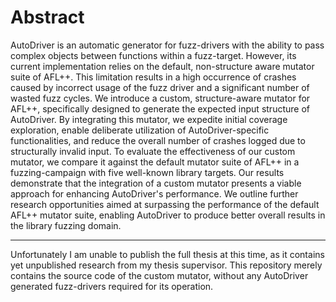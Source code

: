 # Abstract

AutoDriver is an automatic generator for fuzz-drivers
with the ability to pass complex objects between functions within a fuzz-target.
However, its current implementation relies on the default,
non-structure aware mutator suite of AFL++.
This limitation results in a high occurrence of crashes
caused by incorrect usage of the fuzz driver and a significant number of wasted fuzz cycles.
We introduce a custom, structure-aware mutator for AFL++,
specifically designed to generate the expected input structure of AutoDriver.
By integrating this mutator, we expedite initial coverage exploration,
enable deliberate utilization of AutoDriver-specific functionalities,
and reduce the overall number of crashes logged due to structurally invalid input.
To evaluate the effectiveness of our custom mutator,
we compare it against the default mutator suite of AFL++ in a fuzzing-campaign
with five well-known library targets.
Our results demonstrate that the integration of a custom mutator
presents a viable approach for enhancing AutoDriver's performance.
We outline further research opportunities aimed at surpassing the performance of the default AFL++ mutator suite,
enabling AutoDriver to produce better overall results in the library fuzzing domain.

---
Unfortunately I am unable to publish the full thesis at this time,
as it contains yet unpublished research from my thesis supervisor.
This repository merely contains the source code of the custom mutator,
without any AutoDriver generated fuzz-drivers required for its operation.
